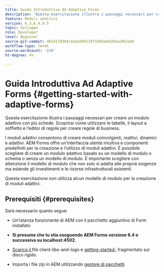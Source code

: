 ```yaml
---
title: Guida Introduttiva Ad Adaptive Forms
description: 'Questa esercitazione illustra i passaggi necessari per creare un modulo adattivo con più schede. Scoprirai come utilizzare le tabelle, il layout a soffietto e l’editor di regole per creare regole di business. '
feature: Moduli adattivi
version: 6.3,6.4,6.5
topic: Sviluppo
role: Developer
level: Beginner
source-git-commit: 462417d384c4aa5d99110f1b8dadd165ea9b2a49
workflow-type: tm+mt
source-wordcount: '210'
ht-degree: 4%

---
```



# Guida Introduttiva Ad Adaptive Forms {#getting-started-with-adaptive-forms}

Questa esercitazione illustra i passaggi necessari per creare un modulo adattivo con più schede. Scoprirai come utilizzare le tabelle, il layout a soffietto e l’editor di regole per creare regole di business.

I moduli adattivi consentono di creare moduli coinvolgenti, reattivi, dinamici e adattivi. AEM Forms offre un’interfaccia utente intuitiva e componenti predefiniti per la creazione e l’utilizzo di moduli adattivi. È possibile scegliere di creare un modulo adattivo basato su un modello di modulo o schema o senza un modello di modulo. È importante scegliere con attenzione il modello di modulo che non solo si adatta alle proprie esigenze ma estende gli investimenti e le risorse infrastrutturali esistenti.

Questa esercitazione non utilizza alcun modello di modulo per la creazione di moduli adattivi.

## Prerequisiti {#prerequisites}

Sarà necessario quanto segue:

* Un&#39;istanza funzionante di AEM con il pacchetto aggiuntivo di Form installato

* **Si presume che tu stia eseguendo AEM Forms versione 6.4 o successiva su localhost:4502.**

* [Scarica il ](assets/client-libs-and-logo.zip) file client-libs-and-logo e  [getting-started-](assets/getting-started-fragment.zip) fragmentato sul disco rigido.

* Importa i file zip in AEM utilizzando [gestore di pacchetti ](http://localhost:4502/crx/packmgr/index.jsp)


